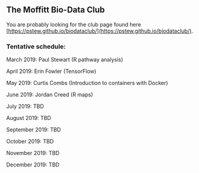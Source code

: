 ## The Moffitt Bio-Data Club
You are probably looking for the club page found here [https://pstew.github.io/biodataclub/](https://pstew.github.io/biodataclub/).

### Tentative schedule:
March 2019: Paul Stewart (R pathway analysis)

April 2019: Erin Fowler (TensorFlow)

May 2019: Curtis Combs (Introduction to containers with Docker)

June 2019: Jordan Creed (R maps)

July 2019: TBD

August 2019: TBD

September 2019: TBD

October 2019: TBD

November 2019: TBD

December 2019: TBD
